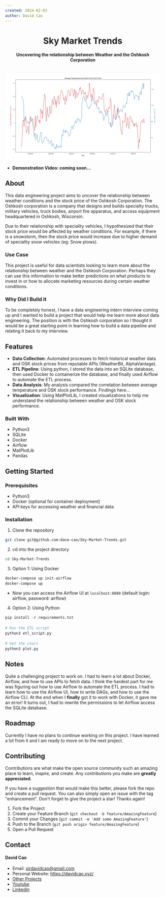 ```yaml
---
created: 2024-02-03
author: David Cao
---
```


<h1 align='center'>Sky Market Trends</h1>
<h4 align='center'>Uncovering the relationship between Weather and the Oshkosh Corporation</h4>
<br>

<!-- Video walkthrough or image -->
<img src='./weatherplot.png' title='Plot of weather temperature to OSK stock price' width='' alt='Plot of weather temperature to OSK stock price' />

<br>

<!-- List links to the project here (eg: live-link, youtube video) -->
- **Demonstration Video: coming soon...**


<!-- ABOUT THE PROJECT -->
## About

This data engineering project aims to uncover the relationship between weather conditions and 
the stock price of the Oshkosh Corporation. The Oshkosh corporation is a company that designs and builds specialty trucks, military vehicles, truck bodies, airport fire apparatus, and access equipment headquartered in Oshkosh, Wisconsin. 

Due to their relationship with speciality vehicles, I hypothesized that their stock price would be affected by weather conditions. For example, if there is a snowstorm, then the stock price would increase due to higher demand of speciality snow vehicles (eg: Snow plows).

### Use Case

This project is useful for data scientists looking to learn more about the relationship between weather and the Oshkosh Corporation. 
Perhaps they can use this information to make better predictions on what products to invest in or how to allocate marketing resources during certain weather conditions.

### Why Did I Build it

To be completely honest, I have a data engineering intern interview coming up and I wanted to build a project that would help me learn more about data engineering. The position is with the Oshkosh corporation so I thought it would be a great starting point in learning how to build a data pipeline and relating it back to my interview.

## Features

- **Data Collection**: Automated processes to fetch historical weather data and OSK stock prices from reputable APIs (WeatherBit, AlphaVantage).
- **ETL Pipeline**: Using python, I stored the data into an SQLite database, then used Docker to containerize the database, and finally used Airflow to automate the ETL process.
- **Data Analysis**: My analysis compared the correlation between average temperature and OSK stock performance. Findings here...
- **Visualization**: Using MatPlotLib, I created visualizations to help me understand the relationship between weather and OSK stock performance.

### Built With

- Python3
- SQLite
- Docker
- Airflow
- MatPlotLib
- Pandas

<!-- USAGE EXAMPLES -->
## Getting Started

### Prerequisites
- Python3
- Docker (optional for container deployment)
- API keys for accessing weather and financial data

### Installation

1. Clone the repository

```sh
git clone git@github.com:dave-cao/Sky-Market-Trends.git
```

2. cd into the project directory

```sh
cd Sky-Market-Trends
```

3. Option 1: Using Docker

```sh
docker-compose up init-airflow
docker-compose up
```
- Now you can access the Airflow UI at `localhost:8080` (default login: airflow, password: airflow)

4. Option 2: Using Python

```python
pip install -r requirements.txt

# Run the ETL script
python3 etl_script.py

# Get the chart
python3 plot.py
```

<!-- List at least 3 things that you found challenging -->
## Notes

Quite a challenging project to work on. I had to learn a lot about Docker, Airflow, and how to use APIs to fetch data. 
I think the hardest part for me was figuring out how to use Airflow to automate the ETL process. I had to learn how to use the Airflow UI, how to write DAGs, and how to use the Airflow CLI. At the end when I **finally** got it to work with Docker, it gave me an error! It turns out, I had to rewrite the permissions to let 
Airflow access the SQLite database.


<!-- ROADMAP -->
## Roadmap

Currently I have no plans to continue working on this project. I have learned a lot from it and I am ready to move on to the next project.

<!-- CONTRIBUTING -->
## Contributing

Contributions are what make the open source community such an amazing place to learn, inspire, and create. Any contributions you make are **greatly appreciated**.

If you have a suggestion that would make this better, please fork the repo and create a pull request. You can also simply open an issue with the tag "enhancement".
Don't forget to give the project a star! Thanks again!

1. Fork the Project
2. Create your Feature Branch (`git checkout -b feature/AmazingFeature`)
3. Commit your Changes (`git commit -m 'Add some AmazingFeature'`)
4. Push to the Branch (`git push origin feature/AmazingFeature`)
5. Open a Pull Request


<!-- CONTACT -->
## Contact

#### David Cao
- Email: sirdavidcao@gmail.com
- Personal Website: https://davidcao.xyz/
- [Other Projects](https://davidcao.xyz/legacy-portfolio/ProjectsPage/index.html)
- [Youtube](https://www.youtube.com/channel/UCEnBPbnNnqhQIIhW1uLXrLA)
- [Linkedin](https://www.linkedin.com/in/david-cao99/)
